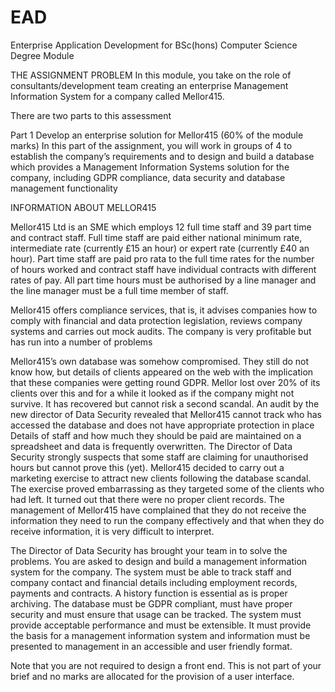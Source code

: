 # EAD

Enterprise Application Development for BSc(hons) Computer Science Degree Module

THE ASSIGNMENT PROBLEM
In this module, you take on the role of consultants/development team creating an enterprise Management Information System for a company called Mellor415.   

There are two parts to this assessment

Part 1 	Develop an enterprise solution for Mellor415 (60% of the module marks) 
In this part of the assignment, you will work in groups of 4 to establish the company’s requirements and  to design and build a database which provides a Management Information Systems solution for the company, including GDPR compliance,  data security and database management functionality 

INFORMATION ABOUT MELLOR415

Mellor415 Ltd is an SME which employs 12 full time staff and 39 part time and contract staff. Full time staff are paid either national minimum rate,  intermediate rate (currently £15 an hour) or expert rate (currently £40 an hour). Part time staff are paid pro rata to the full time rates for the number of hours worked and contract staff have individual contracts with different rates of pay.  All part time hours must be authorised by a line manager and the line manager must be a full time member of staff.

Mellor415 offers compliance services, that is, it advises companies how to comply with financial and data protection legislation, reviews company systems and carries out mock audits.  The company is very profitable but has run into a number of problems

Mellor415’s own database was somehow compromised.  They still do not know how, but details of clients appeared on the web with the implication that these companies were getting round GDPR.  Mellor lost over 20% of its clients over this and for a while it looked as if the company might not survive. It has recovered but cannot risk a second scandal.  An audit by the new director of Data Security revealed that Mellor415 cannot track who has accessed the database and does not have appropriate protection in place 
Details of staff and how much they should be paid are maintained on a spreadsheet and data is frequently overwritten. The Director of Data Security strongly suspects that some staff are claiming for unauthorised hours but cannot prove this (yet).
Mellor415 decided to carry out a marketing exercise to attract new clients following the database scandal.  The exercise proved embarrassing as they targeted some of the clients who had left. It turned out that there were no proper client records.
The management of Mellor415 have complained that they do not receive the information they need to run the company effectively and that when they do receive information, it is very difficult to interpret.

The Director of Data Security has brought your team in to solve the problems.  You are asked to design and build a management information system for the company. The system must be able to track staff and company contact and financial details including employment records, payments and contracts. A history function is essential as is proper archiving. The database must be GDPR compliant, must have proper security and must ensure that usage can be tracked. The system must provide acceptable performance and must be extensible. It must provide the basis for a management information system and information must be presented to management in an accessible and user friendly format. 

Note that you are not required to design a front end. This is not part of your brief and no marks are allocated for the provision of a user interface. 
